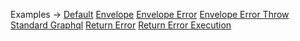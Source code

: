 <p class="ExampleLinks">Examples <span class="ExampleLinksTitleSeparator">-></span> <a href="../../examples/output/output_default">Default</a> <span class="ExampleLinksSeparator"></span> <a href="../../examples/output/output_envelope">Envelope</a> <span class="ExampleLinksSeparator"></span> <a href="../../examples/output/output_envelope_envelope-error__envelope-error">Envelope Error</a> <span class="ExampleLinksSeparator"></span> <a href="../../examples/output/output_envelope_envelope_error-throw__envelope-error-throw">Envelope Error Throw</a> <span class="ExampleLinksSeparator"></span> <a href="../../examples/output/output_preset__standard-graphql">Standard Graphql</a> <span class="ExampleLinksSeparator"></span> <a href="../../examples/output/output_return-error">Return Error</a> <span class="ExampleLinksSeparator"></span> <a href="../../examples/output/output_return-error_return-error-execution__return-error-execution">Return Error Execution</a></p>
